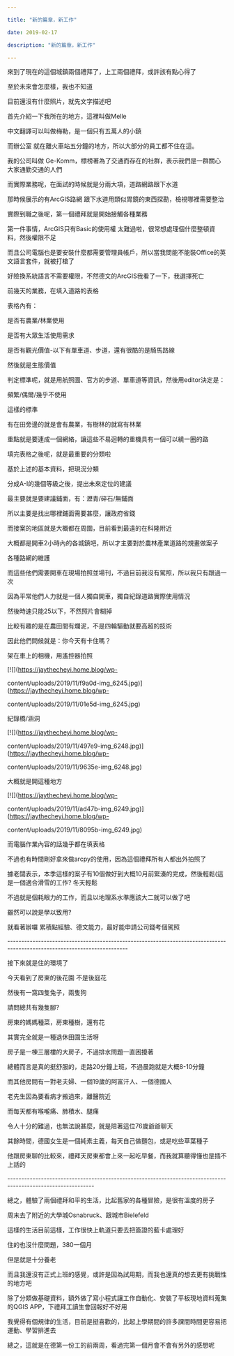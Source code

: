 ```yaml
---

title: "新的篇章，新工作"

date: 2019-02-17

description: "新的篇章，新工作"

---
```




來到了現在的這個城鎮兩個禮拜了，上工兩個禮拜，或許該有點心得了  

  

至於未來會怎麼樣，我也不知道  

  

目前還沒有什麼照片，就先文字描述吧  

  

  

首先介紹一下我所在的地方，這裡叫做Melle  

  

中文翻譯可以叫做梅勒，是一個只有五萬人的小鎮  

  

而辦公室 就在離火車站五分鐘的地方，所以大部分的員工都不住在這。  

  

我的公司叫做 Ge-Komm，標榜著為了交通而存在的社群，表示我們是一群關心大家通勤交通的人們  

  

而實際業務呢，在面試的時候就是分兩大項，道路網路跟下水道  

  

那時候展示的有ArcGIS路網 跟下水道用類似胃鏡的東西探勘，檢視哪裡需要整治  

  

實際到職之後呢，第一個禮拜就是開始接觸各種業務  

  

第一件事情，ArcGIS只有Basic的使用權 太難過啦，很常想處理個什麼整頓資料，然後權限不足  

  

而且公司電腦也是要安裝什麼都需要管理員帳戶，所以當我問能不能裝Office的英文語言套件，就被打槍了  

好險換系統語言不需要權限，不然德文的ArcGIS我看了一下，我選擇死亡  

  

前幾天的業務，在填入道路的表格  

  

表格內有：  

是否有農業/林業使用  

是否有大眾生活使用需求  

是否有觀光價值-以下有單車道、步道，還有很酷的是騎馬路線  

然後就是生態價值  

  

判定標準呢，就是用航照圖、官方的步道、單車道等資訊，然後用editor決定是：  

頻繁/偶爾/幾乎不使用  

這樣的標準  

  

有在田旁邊的就是會有農業，有樹林的就寫有林業  

重點就是要連成一個網絡，讓這些不易迴轉的重機具有一個可以繞一圈的路  

  

填完表格之後呢，就是最重要的分類啦  

基於上述的基本資料，把現況分類  

分成A-I的幾個等級之後，提出未來定位的建議  

最主要就是要建議鋪面，有：瀝青/碎石/無鋪面  

所以主要是找出哪裡鋪面需要甚麼，讓政府省錢  

  

而接案的地區就是大概都在周圍，目前看到最遠的在科隆附近  

  

大概都是開車2小時內的各城鎮吧，所以才主要對於農林產業道路的規畫做案子  

各種路網的維護  

  

而這些他們需要開車在現場拍照並場刊，不過目前我沒有駕照，所以我只有跟過一次  

  

因為平常他們人力就是一個人獨自開車，獨自紀錄道路實際使用情況  

  

然後時速只能25以下，不然照片會糊掉  

  

比較有趣的是在農田間有爛泥，不是四輪驅動就要高超的技術  

  

因此他們問候就是：你今天有卡住嗎？  

  



架在車上的相機，用遙控器拍照



  



[![](https://jaythecheyi.home.blog/wp-

content/uploads/2019/11/f9a0d-img_6245.jpg)](https://jaythecheyi.home.blog/wp-

content/uploads/2019/11/01e5d-img_6245.jpg)



  



紀錄橋/涵洞



  



[![](https://jaythecheyi.home.blog/wp-

content/uploads/2019/11/497e9-img_6248.jpg)](https://jaythecheyi.home.blog/wp-

content/uploads/2019/11/9635e-img_6248.jpg)



  



大概就是開這種地方



  



[![](https://jaythecheyi.home.blog/wp-

content/uploads/2019/11/ad47b-img_6249.jpg)](https://jaythecheyi.home.blog/wp-

content/uploads/2019/11/8095b-img_6249.jpg)



  

  

而電腦作業內容的話幾乎都在填表格  

  

不過也有時間剛好拿來做arcpy的使用，因為這個禮拜所有人都出外拍照了  

  

據老闆表示，本季這樣的案子有10個做好到大概10月前緊湊的完成，然後輕鬆(這是一個適合滑雪的工作? 冬天輕鬆  

  

不過就是個耗眼力的工作，而且以地理系水準應該大二就可以做了吧  

  

雖然可以說是學以致用?  

  

就看著辦囉 累積點經驗、德文能力，最好能申請公司錢考個駕照  

\-------------------------------------------------------------------------------------------------------------------------  

  

接下來就是住的環境了  

  

今天看到了房東的後花園 不是後庭花  

  

然後有一窩四隻兔子，兩隻狗  

  

請問總共有幾隻腳?  

  

房東的媽媽種菜，房東種樹，還有花  

  

其實完全就是一種退休田園生活呀  

  

房子是一棟三層樓的大房子，不過排水問題一直困擾著  

  

總體而言是真的挺舒服的，走路20分鐘上班，不過晨跑就是大概8-10分鐘  

  

而其他房間有一對老夫婦、一個19歲的阿富汗人、一個德國人  

  

老先生因為要看病才搬過來，離醫院近  

  

而每天都有喉嚨痛、肺積水、腿痛  

  

令人十分的難過，也無法說甚麼，就是陪著這位76歲爺爺聊天  

  

其餘時間，德國女生是一個純素主義，每天自己做麵包，或是吃些草葉種子  

  

他跟房東聊的比較來，禮拜天房東都會上來一起吃早餐，而我就算聽得懂也是插不上話的  

  

\-------------------------------------------------------------------------------------------------------------  

總之，體驗了兩個禮拜和平的生活，比起舊家的各種冒險，是很有溫度的房子  

  

周末去了附近的大學城Osnabruck、跟城市Bielefeld  

  

這樣的生活目前這樣，工作很快上軌道只要去把簽證的藍卡處理好  

  

住的也沒什麼問題，380一個月  

  

但是就是十分養老  

  

而且我還沒有正式上班的感覺，或許是因為試用期，而我也還真的想去更有挑戰性的地方吧  

  

除了分類做基礎資料，額外做了寫小程式讓工作自動化、安裝了平板現地資料蒐集的QGIS APP，下禮拜工讀生會回報好不好用  

  

我覺得有個規律的生活，目前是挺喜歡的，比起上學期間的許多課間時間更容易把運動、學習排進去  

  

總之，這就是在德第一份工的前兩周，看過完第一個月會不會有另外的感想呢  

  



